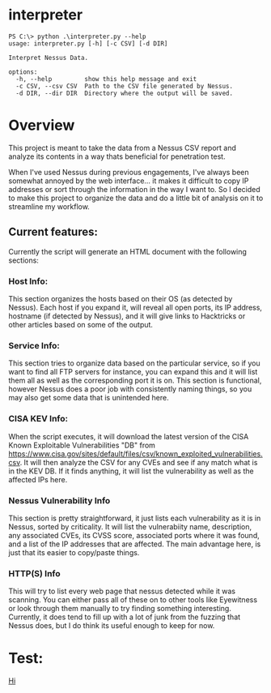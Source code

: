 # interpreter

```
PS C:\> python .\interpreter.py --help
usage: interpreter.py [-h] [-c CSV] [-d DIR]

Interpret Nessus Data.

options:
  -h, --help         show this help message and exit
  -c CSV, --csv CSV  Path to the CSV file generated by Nessus.
  -d DIR, --dir DIR  Directory where the output will be saved.
```

# Overview

This project is meant to take the data from a Nessus CSV report and analyze its contents in a way thats beneficial for penetration test. 

When I've used Nessus during previous engagements, I've always been somewhat annoyed by the web interface... it makes it difficult to copy IP addresses or sort through the information in the way I want to. So I decided to make this project to organize the data and do a little bit of analysis on it to streamline my workflow.

## Current features:
Currently the script will generate an HTML document with the following sections:

### Host Info:
This section organizes the hosts based on their OS (as detected by Nessus). Each host if you expand it, will reveal all open ports, its IP address, hostname (if detected by Nessus), and it will give links to Hacktricks or other articles based on some of the output.

### Service Info:
This section tries to organize data based on the particular service, so if you want to find all FTP servers for instance, you can expand this and it will list them all as well as the corresponding port it is on. This section is functional, however Nessus does a poor job with consistently naming things, so you may also get some data that is unintended here.

### CISA KEV Info:
When the script executes, it will download the latest version of the CISA Known Exploitable Vulnerabilities "DB" from https://www.cisa.gov/sites/default/files/csv/known_exploited_vulnerabilities.csv. It will then analyze the CSV for any CVEs and see if any match what is in the KEV DB. If it finds anything, it will list the vulnerability as well as the affected IPs here.

### Nessus Vulnerability Info
This section is pretty straightforward, it just lists each vulnerability as it is in Nessus, sorted by criticality. It will list the vulnerabiity name, description, any associated CVEs, its CVSS score, associated ports where it was found, and a list of the IP addresses that are affected. The main advantage here, is just that its easier to copy/paste things.

### HTTP(S) Info
This will try to list every web page that nessus detected while it was scanning. You can either pass all of these on to other tools like Eyewitness or look through them manually to try finding something interesting. Currently, it does tend to fill up with a lot of junk from the fuzzing that Nessus does, but I do think its useful enough to keep for now.


# Test:
[Hi](http://172.29.97.207/)
